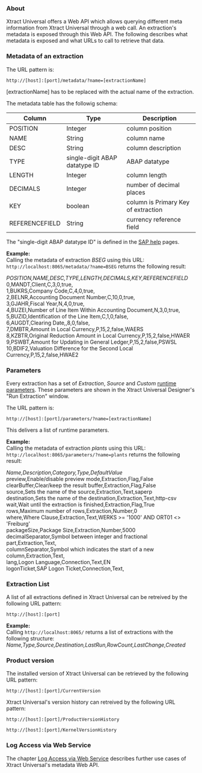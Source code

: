 ### About
Xtract Universal offers a Web API which allows querying different meta information from Xtract Universal through a web call.
An extraction's metadata is exposed through this Web API. The following describes what metadata is exposed and what URLs to call to retrieve that data.

### Metadata of an extraction

The URL pattern is: 
```
http://[host]:[port]/metadata/?name=[extractionName]
```

[extractionName] has to be replaced with the actual name of the extraction.

The metadata table has the followig schema:

| Column   | Type                          | Description              |
|----------|-------------------------------|--------------------------|
| POSITION | Integer                       | column position          |
| NAME     | String                        | column name              |
| DESC     | String                        | column description       |
| TYPE     | single-digit ABAP datatype ID | ABAP datatype            |
| LENGTH   | Integer                       | column length            |
| DECIMALS | Integer                       | number of decimal places |
| KEY      | boolean                       | column is Primary Key of extraction |
| REFERENCEFIELD   | String                | currency reference field            |


The "single-digit ABAP datatype ID" is defined in the [SAP help](https://help.sap.com/doc/abapdocu_750_index_htm/7.50/en-US/abapdescribe_field.htm) pages. <br>
 
**Example:** <br>
Calling the metadata of extraction *BSEG* using this URL: ```http://localhost:8065/metadata/?name=BSEG``` returns the following result:<br>

*POSITION,NAME,DESC,TYPE,LENGTH,DECIMALS,KEY,REFERENCEFIELD*<br>
0,MANDT,Client,C,3,0,true,<br>
1,BUKRS,Company Code,C,4,0,true,<br>
2,BELNR,Accounting Document Number,C,10,0,true,<br>
3,GJAHR,Fiscal Year,N,4,0,true,<br>
4,BUZEI,Number of Line Item Within Accounting Document,N,3,0,true,<br>
5,BUZID,Identification of the Line Item,C,1,0,false,<br>
6,AUGDT,Clearing Date,,8,0,false,<br>
7,DMBTR,Amount in Local Currency,P,15,2,false,WAERS<br>
8,KZBTR,Original Reduction Amount in Local Currency,P,15,2,false,HWAER<br>
9,PSWBT,Amount for Updating in General Ledger,P,15,2,false,PSWSL<br>
10,BDIF2,Valuation Difference for the Second Local Currency,P,15,2,false,HWAE2<br>

### Parameters
Every extraction has a set of *Extraction*, *Source* and *Custom* [runtime parameters](./extraction-parameters). These parameters are shown in the Xtract Universal Designer's "Run Extraction" window.<br>

The URL pattern is: 
```
http://[host]:[port]/parameters/?name=[extractionName]
```
This delivers a list of runtime parameters. <br>

**Example:** <br>
Calling the metadata of extraction *plants* using this URL: ```http://localhost:8065/parameters/?name=plants``` returns the following result:<br>


*Name,Description,Category,Type,DefaultValue*<br>
preview,Enable/disable preview mode,Extraction,Flag,False<br>
clearBuffer,Clear/keep the result buffer,Extraction,Flag,False<br>
source,Sets the name of the source,Extraction,Text,saperp<br>
destination,Sets the name of the destination,Extraction,Text,http-csv<br>
wait,Wait until the extraction is finished,Extraction,Flag,True<br>
rows,Maximum number of rows,Extraction,Number,0<br>
where,Where Clause,Extraction,Text,WERKS >= '1000' AND ORT01 <> 'Freiburg'<br>
packageSize,Package Size,Extraction,Number,5000<br>
decimalSeparator,Symbol between integer and fractional part,Extraction,Text,<br>
columnSeparator,Symbol which indicates the start of a new column,Extraction,Text,<br>
lang,Logon Language,Connection,Text,EN<br>
logonTicket,SAP Logon Ticket,Connection,Text,<br>

### Extraction List 

A list of all extractions defined in Xtract Universal can be retreived by the following URL pattern:

```
http://[host]:[port]
```

**Example:** <br>
Calling ```http://localhost:8065/``` returns a list of extractions with the following structure: <br>
*Name,Type,Source,Destination,LastRun,RowCount,LastChange,Created*

### Product version

The installed version of Xtract Universal can be retrieved by the following URL pattern: 
```
http://[host]:[port]/CurrentVersion
```


Xtract Universal's version history can retreived by the following URL pattern:  
```
http://[host]:[port]/ProductVersionHistory
```
```
http://[host]:[port]/KernelVersionHistory
```

### Log Access via Web Service
The chapter [Log Access via Web Service](./../logging/logging-access-via-http) describes further use cases of Xtract Universal's metadata Web API.
